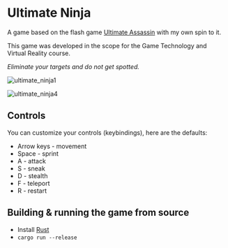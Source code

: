 # Ultimate Ninja

A game based on the flash game [Ultimate Assassin](https://www.silvergames.com/en/ultimate-assassin-3) with my own spin to it.

This game was developed in the scope for the Game Technology and Virtual Reality course.

*Eliminate your targets and do not get spotted.*

![ultimate_ninja1](https://user-images.githubusercontent.com/59799831/217866368-1c8aa43b-4e36-4fc7-bb65-dd847c77f74c.png)

![ultimate_ninja4](https://user-images.githubusercontent.com/59799831/217866500-5743d2b5-dc64-490b-a50d-82c7da7266a1.png)

## Controls

You can customize your controls (keybindings), here are the defaults:

- Arrow keys - movement
- Space - sprint
- A - attack
- S - sneak
- D - stealth
- F - teleport
- R - restart

## Building & running the game from source

- Install [Rust](https://rustup.rs)
- `cargo run --release`